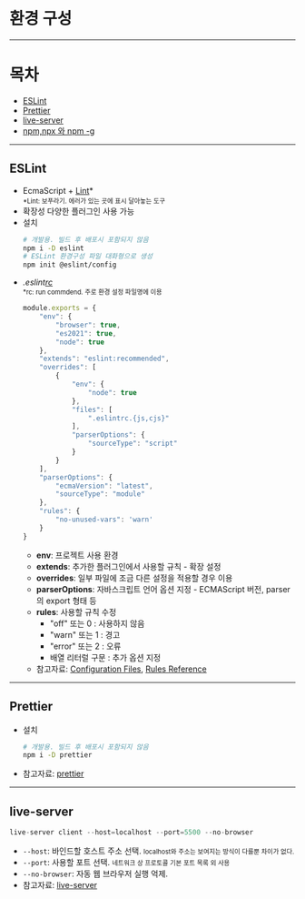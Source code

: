 # 환경 구성

---

# 목차

- [ESLint](#eslint)
- [Prettier](#prettier)
- [live-server](#live-server)
- [npm,npx 와 npm -g](/javascript/basic/npm-npx.md)

---

## ESLint

- EcmaScript + <U>Lint</U>*  
<span style="font-size:80%">*Lint: 보푸라기. 에러가 있는 곳에 표시 달아놓는 도구</span>
- 확장성 다양한 플러그인 사용 가능
- 설치
  ```bash
  # 개발용. 빌드 후 배포시 포함되지 않음
  npm i -D eslint
  # ESLint 환경구성 파일 대화형으로 생성
  npm init @eslint/config
  ```
- _.eslint<U>rc</U>_  
<span style="font-size:80%">\*rc: run commdend. 주로 환경 설정 파일명에 이용</span>
  ```JavaScript
  module.exports = {
      "env": {
          "browser": true,
          "es2021": true,
          "node": true
      },
      "extends": "eslint:recommended",
      "overrides": [
          {
              "env": {
                  "node": true
              },
              "files": [
                  ".eslintrc.{js,cjs}"
              ],
              "parserOptions": {
                  "sourceType": "script"
              }
          }
      ],
      "parserOptions": {
          "ecmaVersion": "latest",
          "sourceType": "module"
      },
      "rules": {
          "no-unused-vars": 'warn'
      }
  }
  ```
  - **env**: 프로젝트 사용 환경
  - **extends**: 추가한 플러그인에서 사용할 규칙 - 확장 설정
  - **overrides**: 일부 파일에 조금 다른 설정을 적용할 경우 이용
  - **parserOptions**: 자바스크립트 언어 옵션 지정 - ECMAScript 버전, parser의 export 형태 등
  - **rules**: 사용할 규칙 수정
    - "off" 또는 0 : 사용하지 않음
    - "warn" 또는 1 : 경고
    - "error" 또는 2 : 오류
    - 배열 리터럴 구문 : 추가 옵션 지정
  - 참고자료: [Configuration Files](https://eslint.org/docs/latest/use/configure/configuration-files), [Rules Reference](https://eslint.org/docs/latest/rules/)

---

## Prettier

- 설치

  ```bash
  # 개발용. 빌드 후 배포시 포함되지 않음
  npm i -D prettier
  ```

- 참고자료: [prettier](https://github.com/prettier/prettier)

---

## live-server

```JavaScript
live-server client --host=localhost --port=5500 --no-browser
```

- `--host`: 바인드할 호스트 주소 선택.
  <span style="font-size:80%">localhost와 주소는 보여지는 방식이 다를뿐 차이가 없다.</span>
- `--port`: 사용할 포트 선택.
  <span style="font-size:80%">네트워크 상 프로토콜 기본 포트 목록 외 사용</span>
- `--no-browser`: 자동 웹 브라우저 실행 억제.
- 참고자료: [live-server](https://www.npmjs.com/package/live-server#user-content-usage-from-node)

